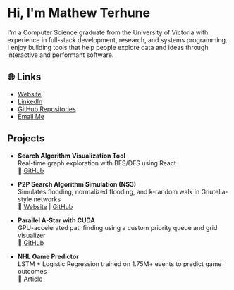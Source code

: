 # Hi, I'm Mathew Terhune

I'm a Computer Science graduate from the University of Victoria with experience in full-stack development, research, and systems programming. I enjoy building tools that help people explore data and ideas through interactive and performant software.

## 🌐 Links

-  [Website](https://mathewterhune.me)
-  [LinkedIn](https://www.linkedin.com/in/mathew-terhune-b07749235/)
-  [GitHub Repositories](https://github.com/mathewterhune?tab=repositories)
-  [Email Me](mailto:mathewterhune@gmail.com)

## Projects

- **Search Algorithm Visualization Tool**  
  Real-time graph exploration with BFS/DFS using React  
  🔗 [GitHub](https://github.com/mathewterhune/Search-Algorithm-Visualization)

- **P2P Search Algorithm Simulation (NS3)**  
  Simulates flooding, normalized flooding, and k-random walk in Gnutella-style networks  
  🔗 [Website](https://ali-gaineshev.github.io/p2p_network_simulation/) | [GitHub](https://github.com/ali-gaineshev/p2p_network_simulation)

- **Parallel A-Star with CUDA**  
  GPU-accelerated pathfinding using a custom priority queue and grid visualizer  
  🔗 [GitHub](https://github.com/CudaQueueX/485B)

- **NHL Game Predictor**  
  LSTM + Logistic Regression trained on 1.75M+ events to predict game outcomes  
  🔗 [Article](https://matthewtrent.me/articles/hockey-predictor)


